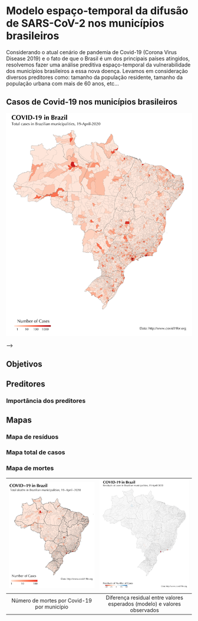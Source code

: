 # Modelo espaço-temporal da difusão de SARS-CoV-2 nos municípios brasileiros

Considerando o atual cenário de pandemia de Covid-19 (Corona Virus Disease 2019) e o fato de que o Brasil é um dos principais países atingidos, resolvemos fazer uma análise preditiva espaço-temporal da vulnerabilidade dos municípios brasileiros a essa nova doença. Levamos em consideração diversos preditores como: tamanho da população residente, tamanho da população urbana com mais de 60 anos, etc...

## Casos de Covid-19 nos municípios brasileiros
![png](images/map_confirmed_03-01.png)

<!--html_preserve-->
<!--

<div id="htmlwidget-4f63917e5540d4f019fb" class="leaflet html-widget" style="width:672px;height:480px;">

</div>
# Índice
1. [Objetivos](#objetivos)
2. [Preditores](#preditores)
    1. [Importância dos preditores](#importancia_preditores)
3. [Mapas](#mapas)
  1.Resíduos(#residuos)
  2. Casos totais (#casos_totais)
  3. Mortes (#mortes)
<script type="application/json" data-for="htmlwidget-4f63917e5540d4f019fb">{"x":{"options":{"crs":{"crsClass":"L.CRS.EPSG3857","code":null,"proj4def":null,"projectedBounds":null,"options":{}}},"calls":[{"method":"addTiles","args":["//{s}.tile.openstreetmap.org/{z}/{x}/{y}.png",null,null,{"minZoom":0,"maxZoom":18,"tileSize":256,"subdomains":"abc","errorTileUrl":"","tms":false,"noWrap":false,"zoomOffset":0,"zoomReverse":false,"opacity":1,"zIndex":1,"detectRetina":false,"attribution":"&copy; <a href=\"http://openstreetmap.org\">OpenStreetMap<\/a> contributors, <a href=\"http://creativecommons.org/licenses/by-sa/2.0/\">CC-BY-SA<\/a>"}]},{"method":"addMarkers","args":[-36.852,174.768,null,null,null,{"interactive":true,"draggable":false,"keyboard":true,"title":"","alt":"","zIndexOffset":0,"opacity":1,"riseOnHover":false,"riseOffset":250},"The birthplace of R",null,null,null,null,{"interactive":false,"permanent":false,"direction":"auto","opacity":1,"offset":[0,0],"textsize":"10px","textOnly":false,"className":"","sticky":true},null]}],"limits":{"lat":[-36.852,-36.852],"lng":[174.768,174.768]}},"evals":[],"jsHooks":[]}</script>

<!--/html_preserve-->
-->
## Objetivos <a name= "objtivos"></a>
## Preditores <a name= "preditores"></a>
  ### Importância dos preditores  <a name= "importancia_preditores"></a>
## Mapas  <a name= "mapas"></a>
  ### Mapa de resíduos  <a name= "residuos"></a>
  ### Mapa total de casos  <a name= "casos_totais"></a>
  ### Mapa de mortes  <a name= "mortes"></a>


| ![png](images/map_deaths-01.png)  | ![png](images/Residuals_RdBu_centered_03-01.png) |
|:---:|:---:|
| Número de mortes por Covid-19 por município | Diferença residual entre valores esperados (modelo) e valores observados |
